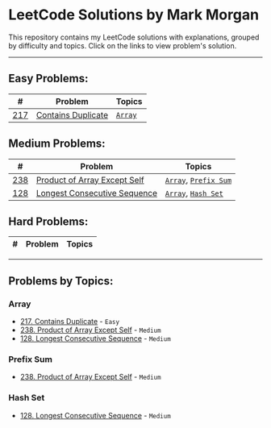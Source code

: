 # LeetCode Solutions by Mark Morgan

This repository contains my LeetCode solutions with explanations, grouped by difficulty and topics. Click on the links to view problem's solution.

---

## Easy Problems:

| #                                      | Problem                                               | Topics            |
| -------------------------------------- | ----------------------------------------------------- | ----------------- |
| [217](Problems/217-containsDuplicate/) | [Contains Duplicate](Problems/217-containsDuplicate/) | [`Array`](#array) |

## Medium Problems:

| #                                       | Problem                                                          | Topics                                         |
| --------------------------------------- | ---------------------------------------------------------------- | ---------------------------------------------- |
| [238](Problems/238-productExceptSelf/)  | [Product of Array Except Self](Problems/238-productExceptSelf/)  | [`Array`](#array), [`Prefix Sum`](#prefix-sum) |
| [128](Problems/128-longestConsecutive/) | [Longest Consecutive Sequence](Problems/128-longestConsecutive/) | [`Array`](#array), [`Hash Set`](#hash-set)     |

## Hard Problems:

| #   | Problem | Topics |
| --- | ------- | ------ |

---

## Problems by Topics:

### Array

- [217. Contains Duplicate](Problems/217-containsDuplicate/) - `Easy`
- [238. Product of Array Except Self](Problems/238-productExceptSelf/) - `Medium`
- [128. Longest Consecutive Sequence](Problems/128-longestConsecutive/) - `Medium`

### Prefix Sum

- [238. Product of Array Except Self](Problems/238-productExceptSelf/) - `Medium`

### Hash Set

- [128. Longest Consecutive Sequence](Problems/128-longestConsecutive/) - `Medium`
